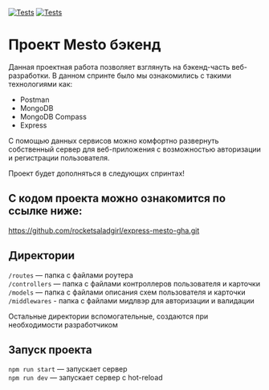 [![Tests](../../actions/workflows/tests-13-sprint.yml/badge.svg)](../../actions/workflows/tests-13-sprint.yml) [![Tests](../../actions/workflows/tests-14-sprint.yml/badge.svg)](../../actions/workflows/tests-14-sprint.yml)
# Проект Mesto бэкенд

 Данная проектная работа позволяет взглянуть на бэкенд-часть веб-разработки.
 В данном спринте было мы ознакомились с такими технологиями как:
  * Postman
  * MongoDB
  * MongoDB Compass
  * Express

С помощью данных сервисов можно комфортно развернуть собственный сервер для веб-приложения c возможностью авторизации и регистрации пользователя.

Проект будет дополняться в следующих спринтах!

## С кодом проекта можно ознакомится по ссылке ниже:

https://github.com/rocketsaladgirl/express-mesto-gha.git

## Директории

`/routes` — папка с файлами роутера  
`/controllers` — папка с файлами контроллеров пользователя и карточки   
`/models` — папка с файлами описания схем пользователя и карточки  
`/middlewares` - папка с файлами мидлвэр для авторизации и валидации
  
Остальные директории вспомогательные, создаются при необходимости разработчиком

## Запуск проекта

`npm run start` — запускает сервер   
`npm run dev` — запускает сервер с hot-reload
